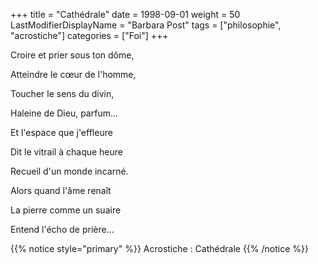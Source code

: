 +++
title = "Cathédrale"
date = 1998-09-01
weight = 50
LastModifierDisplayName = "Barbara Post"
tags = ["philosophie", "acrostiche"]
categories = ["Foi"]
+++

Croire et prier sous ton dôme,

Atteindre le cœur de l'homme,

Toucher le sens du divin,

Haleine de Dieu, parfum...

Et l'espace que j'effleure

Dit le vitrail à chaque heure

Recueil d'un monde incarné.

Alors quand l'âme renaît

La pierre comme un suaire

Entend l'écho de prière...

{{% notice style="primary" %}}
Acrostiche : Cathédrale
{{% /notice %}}
